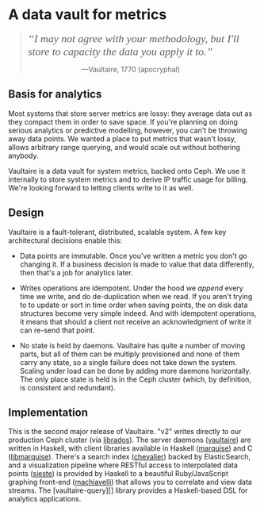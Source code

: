 A data vault for metrics
========================

> <span style="font-family: 'Times New Roman',serif; font-style: italic;
> font-size: 22px;">&ldquo;I may not agree with your methodology, but I'll
> store to capacity the data you apply it to.&rdquo;</span>
>
>  <span style="padding-left:100px">&nbsp;</span> —Vaultaire, 1770 (apocryphal)

Basis for analytics
-------------------

Most systems that store server metrics are lossy: they average data out as they
compact them in order to save space. If you're planning on doing serious
analytics or predictive modelling, however, you can't be throwing away data
points. We wanted a place to put metrics that wasn't lossy, allows arbitrary
range querying, and would scale out without bothering anybody.

Vaultaire is a data vault for system metrics, backed onto Ceph. We use it
internally to store system metrics and to derive IP traffic usage for billing.
We're looking forward to letting clients write to it as well.

Design
------

Vaultaire is a fault-tolerant, distributed, scalable system. A few key
architectural decisions enable this:

 * Data points are immutable. Once you've written a metric you don't go changing
it. If a business decision is made to value that data differently, then that's a
job for analytics later.
 
 * Writes operations are idempotent. Under the hood we _append_ every time we
write, and do de-duplication when we read. If you aren't trying to to update or
sort in time order when saving points, the on disk data structures become very
simple indeed. And with idempotent operations, it means that should a client not
receive an acknowledgment of write it can re-send that point.
 
 * No state is held by daemons. Vaultaire has quite a number of moving parts,
but all of them can be multiply provisioned and none of them carry any state, so
a single failure does not take down the system. Scaling under load can be done
by adding more daemons horizontally. The only place state is held is in the Ceph
cluster (which, by definition, is consistent and redundant).

Implementation
--------------

This is the second major release of Vaultaire. "v2" writes directly to our
production Ceph cluster (via [librados][]). The server daemons ([vaultaire][])
are written in Haskell, with client libraries available in Haskell
([marquise][]) and C ([libmarquise][]). There's a search index ([chevalier][])
backed by ElasticSearch, and a visualization pipeline where RESTful access to
interpolated data points ([sieste][]) is provided by Haskell to a beautiful
Ruby/JavaScript graphing front-end ([machiavelli][]) that allows you to
correlate and view data streams. The [vaultaire-query][] library
provides a Haskell-based DSL for analytics applications.




[librados]: https://ceph.com/docs/master/architecture/
[vaultaire]: https://github.com/anchor/vaultaire
[marquise]: https://github.com/anchor/marquise
[libmarquise]: https://github.com/anchor/libmarquise
[chevalier]: https://github.com/anchor/chevalier
[sieste]: https://github.com/anchor/sieste
[machiavelli]: http://anchor.github.io/machiavelli/


